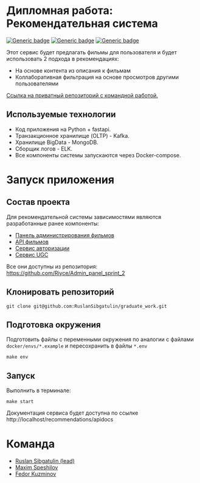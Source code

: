 # Дипломная работа: Рекомендательная система
[![Generic badge](https://img.shields.io/badge/Changelog-<COLOR>.svg)](./CHANGELOG.md)
[![Generic badge](https://img.shields.io/badge/Our-Team-<COLOR>.svg)](#команда)
[![Generic badge](https://img.shields.io/badge/Architecture-<COLOR>.svg)](./schema.jpg)


Этот сервис будет предлагать фильмы для пользователя и будет использовать 2 подхода в рекомендациях:
- На основе контента из описания к фильмам
- Коллаборативная фильтрация на основе просмотров другими пользователями 


[Ссылка на приватный репозиторий с командной работой.](https://github.com/RuslanSibgatulin/graduate_work)


## Используемые технологии
- Код приложения на Python + fastapi.
- Транзакционное хранилище (OLTP) - Kafka.
- Хранилище BigData - MongoDB.
- Сборщик логов - ELK.
- Все компоненты системы запускаются через Docker-compose.

# Запуск приложения
## Состав проекта
Для рекомендательной системы зависимостями являются разработанные ранее компоненты:

- [Панель администрирования фильмов](http://localhost/admin)
- [API фильмов](http://localhost/api/apidocs)
- [Сервис авторизации](http://localhost/auth/apidocs/)
- [Сервис UGC](http://localhost/ugc/apidocs)

Все они доступны из репозитория: https://github.com/Riyce/Admin_panel_sprint_2


## Клонировать репозиторий
    git clone git@github.com:RuslanSibgatulin/graduate_work.git

## Подготовка окружения

Подготовить файлы с переменными окружения по аналогии с файлами `docker/envs/*.example` и пересохранить в файлы `*.env`
    
    make env


## Запуск
Выполнить в терминале:

    make start

Документация сервиса будет доступна по ссылке http://localhost/recommendations/apidocs

# Команда
- [Ruslan Sibgatulin (lead)](https://github.com/RuslanSibgatulin)
- [Maxim Speshilov](https://github.com/paaanic)
- [Fedor Kuzminov](https://github.com/Riyce)